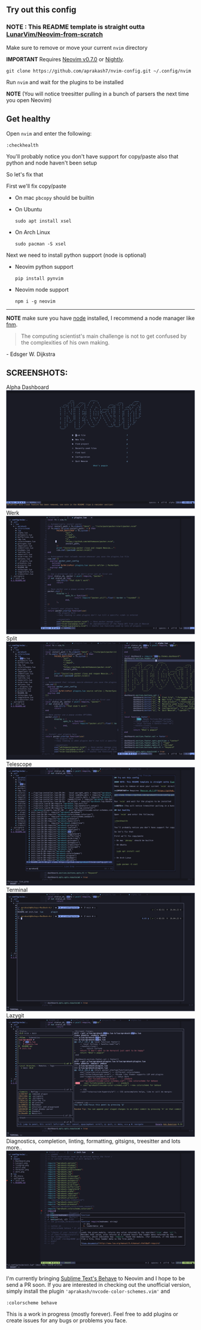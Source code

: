 ## Try out this config

### NOTE : This README template is straight outta [LunarVim/Neovim-from-scratch](https://github.com/LunarVim/Neovim-from-scratch/)

Make sure to remove or move your current `nvim` directory

**IMPORTANT** Requires [Neovim v0.7.0](https://github.com/neovim/neovim/releases/tag/v0.7.0) or [Nightly](https://github.com/neovim/neovim/releases/tag/nightly). 
```
git clone https://github.com/aprakash7/nvim-config.git ~/.config/nvim
```

Run `nvim` and wait for the plugins to be installed 

**NOTE** (You will notice treesitter pulling in a bunch of parsers the next time you open Neovim) 

## Get healthy

Open `nvim` and enter the following:

```
:checkhealth
```

You'll probably notice you don't have support for copy/paste also that python and node haven't been setup

So let's fix that

First we'll fix copy/paste

- On mac `pbcopy` should be builtin

- On Ubuntu

  ```
  sudo apt install xsel
  ```

- On Arch Linux

  ```
  sudo pacman -S xsel
  ```

Next we need to install python support (node is optional)

- Neovim python support

  ```
  pip install pynvim
  ```

- Neovim node support

  ```
  npm i -g neovim
  ```
---

**NOTE** make sure you have [node](https://nodejs.org/en/) installed, I recommend a node manager like [fnm](https://github.com/Schniz/fnm).

> The computing scientist's main challenge is not to get confused by the complexities of his own making. 

\- Edsger W. Dijkstra

## SCREENSHOTS:
Alpha Dashboard
![Dashboard](images/Dashboard.png)
Werk
![werk](images/werk.png)
Split
![split](images/split.png)
Telescope
![telescope](images/livegrep.png)
Terminal
![terminal](images/terminal.png)
Lazygit
![Lazygit](images/Lazygit.png)
Diagnostics, completion, linting, formatting, gitsigns, treesitter and lots more..
![completion](images/completion.png)

I'm currently bringing [Sublime Text's Behave](https://github.com/fnky/behave-theme) to Neovim and I hope to be send a PR soon. If you are interested in checking out the unofficial version, simply install the  plugin ```'aprakash/nvcode-color-schemes.vim'``` and 
```
:colorscheme behave
```

This is a work in progress (mostly forever). Feel free to add plugins or create issues for any bugs or problems you face.

